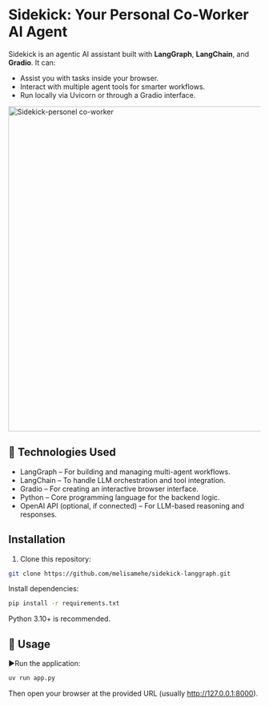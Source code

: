 # Sidekick: Your Personal Co-Worker AI Agent

Sidekick is an agentic AI assistant built with **LangGraph**, **LangChain**, and **Gradio**. It can:

- Assist you with tasks inside your browser.
- Interact with multiple agent tools for smarter workflows.
- Run locally via Uvicorn or through a Gradio interface.

<img width="749" height="648" alt="Sidekick-personel co-worker" src="https://github.com/user-attachments/assets/2557c534-4cd4-46e6-a44a-5535acc8205e" />

## 🧠 Technologies Used

- LangGraph – For building and managing multi-agent workflows.
- LangChain – To handle LLM orchestration and tool integration.
- Gradio – For creating an interactive browser interface.
- Python – Core programming language for the backend logic.
- OpenAI API (optional, if connected) – For LLM-based reasoning and responses.
  
## Installation

1. Clone this repository:

```bash
git clone https://github.com/melisamehe/sidekick-langgraph.git
```

Install dependencies:
```bash
pip install -r requirements.txt
```
Python 3.10+ is recommended.

## 🧩 Usage
▶️Run the application:
```bash
uv run app.py
```
Then open your browser at the provided URL (usually http://127.0.0.1:8000).


